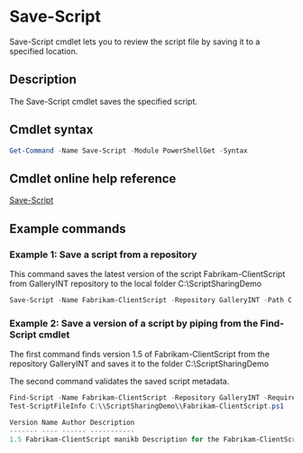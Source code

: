 # Save-Script

Save-Script cmdlet lets you to review the script file by saving it to a specified location.

## Description

The Save-Script cmdlet saves the specified script.

## Cmdlet syntax

```powershell
Get-Command -Name Save-Script -Module PowerShellGet -Syntax
```
## Cmdlet online help reference

[Save-Script](http://go.microsoft.com/fwlink/?LinkId=619786)

## Example commands

### Example 1: Save a script from a repository
This command saves the latest version of the script Fabrikam-ClientScript from GalleryINT repository to the local folder C:\ScriptSharingDemo

```powershell
Save-Script -Name Fabrikam-ClientScript -Repository GalleryINT -Path C:\ScriptSharingDemo
```

### Example 2: Save a version of a script by piping from the Find-Script cmdlet

The first command finds version 1.5 of Fabrikam-ClientScript from the repository GalleryINT and saves it to the folder C:\ScriptSharingDemo

The second command validates the saved script metadata.

```powershell
Find-Script -Name Fabrikam-ClientScript -Repository GalleryINT -RequiredVersion 1.5 | Save-Script -Path C:\\ScriptSharingDemo
Test-ScriptFileInfo C:\\ScriptSharingDemo\\Fabrikam-ClientScript.ps1

Version Name Author Description
------- ---- ------ -----------
1.5 Fabrikam-ClientScript manikb Description for the Fabrikam-ClientScript script
```
